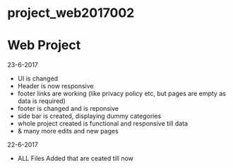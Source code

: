 # project_web2017002
Web Project
==============================================
23-6-2017

* UI is changed
* Header is now responsive
* footer links are working (like privacy policy etc, but pages are empty as data is required)
* footer is changed and is reponsive
* side bar is created, displaying dummy categories
* whole project created is functional and responsive till data
* & many more edits and new pages

22-6-2017

* ALL Files Added that are ceated till now

